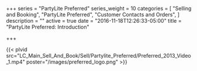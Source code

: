+++
series = "PartyLite Preferred"
series_weight = 10
categories = [
  "Selling and Booking",
  "PartyLite Preferred",
  "Customer Contacts and Orders",
]
description = ""
active = true
date = "2016-11-18T12:26:33-05:00"
title = "PartyLite Preferred: Introduction"

+++

{{< plvid src="LC_Main_Sell_And_Book/Sell/Partylite_Preferred/Preferred_2013_Video_1.mp4" poster="/images/preferred_logo.png" >}}
